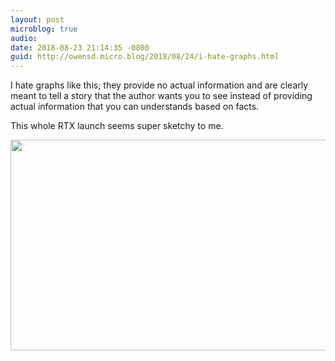 ```yaml
---
layout: post
microblog: true
audio: 
date: 2018-08-23 21:14:35 -0800
guid: http://owensd.micro.blog/2018/08/24/i-hate-graphs.html
---
```

I hate graphs like this; they provide no actual information and are clearly meant to tell a story that the author wants you to see instead of providing actual information that you can understands based on facts.

This whole RTX launch seems super sketchy to me.

<img src="http://thoughts.owensd.io/uploads/2018/408c702eaa.jpg" width="600" height="337" />
